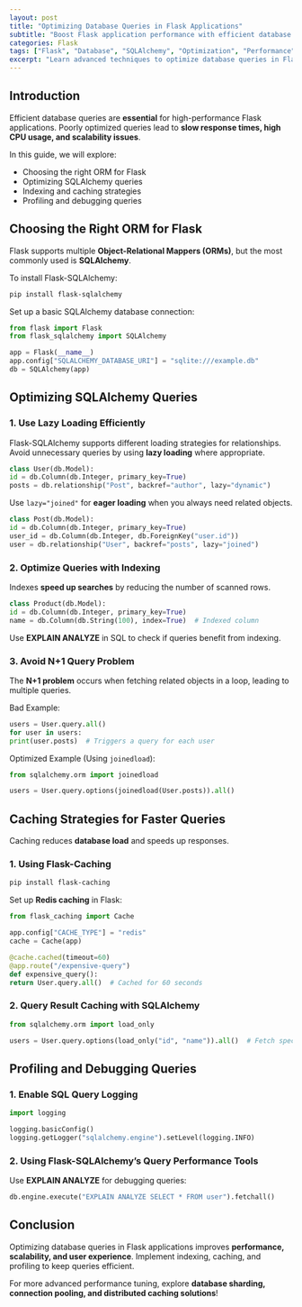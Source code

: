 ```yaml
---
layout: post
title: "Optimizing Database Queries in Flask Applications"
subtitle: "Boost Flask application performance with efficient database queries"
categories: Flask
tags: ["Flask", "Database", "SQLAlchemy", "Optimization", "Performance", "Query Tuning"]
excerpt: "Learn advanced techniques to optimize database queries in Flask applications, including indexing, caching, and ORM best practices."
---
```


## Introduction

Efficient database queries are **essential** for high-performance Flask applications. Poorly optimized queries lead to **slow response times, high CPU usage, and scalability issues**.

In this guide, we will explore:

- Choosing the right ORM for Flask
- Optimizing SQLAlchemy queries
- Indexing and caching strategies
- Profiling and debugging queries

## Choosing the Right ORM for Flask

Flask supports multiple **Object-Relational Mappers (ORMs)**, but the most commonly used is **SQLAlchemy**.

To install Flask-SQLAlchemy:

```bash
pip install flask-sqlalchemy
```

Set up a basic SQLAlchemy database connection:

```python
from flask import Flask
from flask_sqlalchemy import SQLAlchemy

app = Flask(__name__)
app.config["SQLALCHEMY_DATABASE_URI"] = "sqlite:///example.db"
db = SQLAlchemy(app)
```

## Optimizing SQLAlchemy Queries

### 1. Use **Lazy Loading** Efficiently

Flask-SQLAlchemy supports different loading strategies for relationships. Avoid unnecessary queries by using **lazy loading** where appropriate.

```python
class User(db.Model):
id = db.Column(db.Integer, primary_key=True)
posts = db.relationship("Post", backref="author", lazy="dynamic")
```

Use `lazy="joined"` for **eager loading** when you always need related objects.

```python
class Post(db.Model):
id = db.Column(db.Integer, primary_key=True)
user_id = db.Column(db.Integer, db.ForeignKey("user.id"))
user = db.relationship("User", backref="posts", lazy="joined")
```

### 2. Optimize Queries with **Indexing**

Indexes **speed up searches** by reducing the number of scanned rows.

```python
class Product(db.Model):
id = db.Column(db.Integer, primary_key=True)
name = db.Column(db.String(100), index=True)  # Indexed column
```

Use **EXPLAIN ANALYZE** in SQL to check if queries benefit from indexing.

### 3. Avoid **N+1 Query Problem**

The **N+1 problem** occurs when fetching related objects in a loop, leading to multiple queries.

Bad Example:

```python
users = User.query.all()
for user in users:
print(user.posts)  # Triggers a query for each user
```

Optimized Example (Using `joinedload`):

```python
from sqlalchemy.orm import joinedload

users = User.query.options(joinedload(User.posts)).all()
```

## Caching Strategies for Faster Queries

Caching reduces **database load** and speeds up responses.

### 1. **Using Flask-Caching**

```bash
pip install flask-caching
```

Set up **Redis caching** in Flask:

```python
from flask_caching import Cache

app.config["CACHE_TYPE"] = "redis"
cache = Cache(app)

@cache.cached(timeout=60)
@app.route("/expensive-query")
def expensive_query():
return User.query.all()  # Cached for 60 seconds
```

### 2. **Query Result Caching with SQLAlchemy**

```python
from sqlalchemy.orm import load_only

users = User.query.options(load_only("id", "name")).all()  # Fetch specific columns
```

## Profiling and Debugging Queries

### 1. **Enable SQL Query Logging**

```python
import logging

logging.basicConfig()
logging.getLogger("sqlalchemy.engine").setLevel(logging.INFO)
```

### 2. **Using Flask-SQLAlchemy’s Query Performance Tools**

Use **EXPLAIN ANALYZE** for debugging queries:

```python
db.engine.execute("EXPLAIN ANALYZE SELECT * FROM user").fetchall()
```

## Conclusion

Optimizing database queries in Flask applications improves **performance, scalability, and user experience**. Implement indexing, caching, and profiling to keep queries efficient.

For more advanced performance tuning, explore **database sharding, connection pooling, and distributed caching solutions**!  
